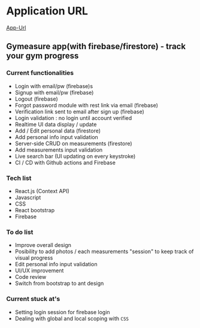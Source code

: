 # Application URL



[App-Url](https://gymeasure-production-6dcb6.web.app/)

## Gymeasure app(with firebase/firestore) - track your gym progress

### Current functionalities
- Login with email/pw (firebase)s
- Signup with email/pw (firebase)
- Logout (firebase)
- Forgot password module with rest link via email (firebase)
- Verification link sent to email after sign up (firebase)
- Login validation : no login until account verified
- Realtime UI data display / update
- Add / Edit personal data (firestore)
- Add personal info input validation
- Server-side CRUD on measurements (firestore)
- Add measurements input validation
- Live search bar (UI updating on every keystroke)
- CI / CD with Github actions and Firebase

### Tech list
- React.js (Context API)
- Javascript
- CSS
- React bootstrap
- Firebase

### To do list
- Improve overall design
- Posibility to add photos / each measurements "session" to keep track of visual progress
- Edit personal info input validation
- UI/UX improvement
- Code review
- Switch from bootstrap to ant design

### Current stuck at's
- Setting login session for firebase login
- Dealing with global and local scoping with `CSS`